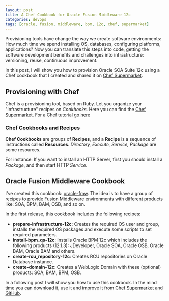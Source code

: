```yaml
---
layout: post
title: A Chef Cookbook for Oracle Fusion Middleware 12c
categories: devops
tags: [oracle, fusion, middleware, bpm, 12c, chef, supermarket]
---
```


Provisioning tools have change the way we create software environments: How much time we spend installing OS, databases, configuring platforms, applications? Now you can translate this steps into code, getting the software development benefits and challenges into infrastructure: versioning, reuse, continuous improvement.

In this post, I will show you how to provision Oracle SOA Suite 12c using a Chef cookbook that I created and shared it on [Chef Supermarket](http://supermarket.chef.io).

## Provisioning with Chef

Chef is a provisioning tool, based on Ruby. Let you organize your "infrastructure" recipes on *Cookbooks*. Here you can find the [Chef Supermarket](https://supermarket.chef.io). For a Chef tutorial [go here](http://learn.chef.io/)

### Chef Cookbooks and Recipes

 **Chef Cookbooks** are groups of **Recipes**, and a **Recipe** is a sequence of instructions called **Resources**. *Directory, Execute, Service, Package* are some resources.

For instance: If you want to install an HTTP Server, first you should install a *Package*, and then start HTTP *Service*.

## Oracle Fusion Middleware Cookbook

I've created this cookbook: [oracle-fmw](https://supermarket.chef.io/cookbooks/oracle-fmw). The idea is to have a group of recipes to provide Fusion Middleware environments with different products like: SOA, BPM, BAM, OSB, and so on.

In the first release, this cookbook includes the following recipes:

- **prepare-infrastructure-12c**: Creates the required OS user and group, installs the required OS packages and execute some scripts to set required parameters.
- **install-bpm_qs-12c**: Installs Oracle BPM 12c which includes the following products (12.1.3): JDeveloper, Oracle SOA, Oracle OSB, Oracle BAM, Oracle BAM and others.
- **create-rcu_repository-12c**: Creates RCU repositories on Oracle Database instance.
- **create-domain-12c**: Creates a WebLogic Domain with these (optional) products: SOA, BAM, BPM, OSB.

In a following post I will show you how to use this cookbook. In the mind time you can download it, use it and improve it from [Chef Supermarket](https://supermarket.chef.io/cookbooks/oracle-fmw) and [GitHub](https://github.com/jeqo/oracle-fmw).
